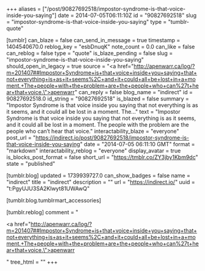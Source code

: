+++
aliases = ["/post/90827692518/impostor-syndrome-is-that-voice-inside-you-saying"]
date = 2014-07-05T06:11:10Z
id = "90827692518"
slug = "impostor-syndrome-is-that-voice-inside-you-saying"
type = "tumblr-quote"

[tumblr]
can_blaze = false
can_send_in_message = true
timestamp = 1404540670.0
reblog_key = "esbDnuqK"
note_count = 0.0
can_like = false
can_reblog = false
type = "quote"
is_blaze_pending = false
slug = "impostor-syndrome-is-that-voice-inside-you-saying"
should_open_in_legacy = true
source = "<a href=\"http://apenwarr.ca/log/?m=201407##Impostor+Syndrome+is+that+voice+inside+you+saying+that+not+everything+is+as+it+seems%2C+and+it+could+all+be+lost+in+a+moment.+The+people+with+the+problem+are+the+people+who+can%27t+hear+that+voice.\">apenwarr</a>"
can_reply = false
blog_name = "indirect"
id = 90827692518.0
id_string = "90827692518"
is_blazed = false
summary = "Impostor Syndrome is that voice inside you saying that not everything is as it seems, and it could all be lost in a moment. The..."
text = "Impostor Syndrome is that voice inside you saying that not everything is as it seems, and it could all be lost in a moment. The people with the problem are the people who can&rsquo;t hear that voice."
interactability_blaze = "everyone"
post_url = "https://indirect.io/post/90827692518/impostor-syndrome-is-that-voice-inside-you-saying"
date = "2014-07-05 06:11:10 GMT"
format = "markdown"
interactability_reblog = "everyone"
display_avatar = true
is_blocks_post_format = false
short_url = "https://tmblr.co/ZY3jby1Kbm9dc"
state = "published"

[tumblr.blog]
updated = 1739939727.0
can_show_badges = false
name = "indirect"
title = "indirect"
description = ""
url = "https://indirect.io/"
uuid = "t:PgyUJU3SA2Klwyt81UWAwQ"

[tumblr.blog.tumblrmart_accessories]

[tumblr.reblog]
comment = "<p><a href=\"http://apenwarr.ca/log/?m=201407##Impostor+Syndrome+is+that+voice+inside+you+saying+that+not+everything+is+as+it+seems%2C+and+it+could+all+be+lost+in+a+moment.+The+people+with+the+problem+are+the+people+who+can%27t+hear+that+voice.\">apenwarr</a></p>"
tree_html = ""
+++
